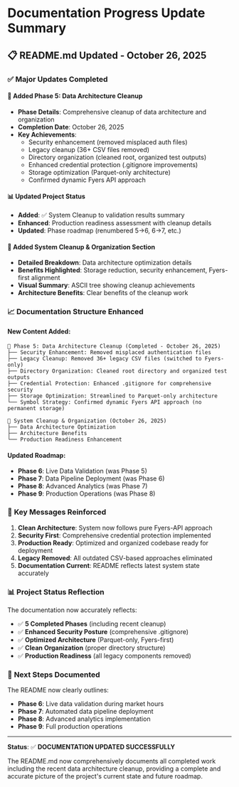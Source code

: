 # Documentation Progress Update Summary

## 📋 **README.md Updated - October 26, 2025**

### ✅ **Major Updates Completed**

#### 🧹 **Added Phase 5: Data Architecture Cleanup**
- **Phase Details**: Comprehensive cleanup of data architecture and organization
- **Completion Date**: October 26, 2025
- **Key Achievements**: 
  - Security enhancement (removed misplaced auth files)
  - Legacy cleanup (36+ CSV files removed)
  - Directory organization (cleaned root, organized test outputs)
  - Enhanced credential protection (.gitignore improvements)
  - Storage optimization (Parquet-only architecture)
  - Confirmed dynamic Fyers API approach

#### 📊 **Updated Project Status**
- **Added**: ✅ System Cleanup to validation results summary
- **Enhanced**: Production readiness assessment with cleanup details
- **Updated**: Phase roadmap (renumbered 5→6, 6→7, etc.)

#### 🔧 **Added System Cleanup & Organization Section**
- **Detailed Breakdown**: Data architecture optimization details
- **Benefits Highlighted**: Storage reduction, security enhancement, Fyers-first alignment
- **Visual Summary**: ASCII tree showing cleanup achievements
- **Architecture Benefits**: Clear benefits of the cleanup work

### 📈 **Documentation Structure Enhanced**

#### **New Content Added:**
```
🧹 Phase 5: Data Architecture Cleanup (Completed - October 26, 2025)
├── Security Enhancement: Removed misplaced authentication files
├── Legacy Cleanup: Removed 36+ legacy CSV files (switched to Fyers-only)
├── Directory Organization: Cleaned root directory and organized test outputs
├── Credential Protection: Enhanced .gitignore for comprehensive security
├── Storage Optimization: Streamlined to Parquet-only architecture
└── Symbol Strategy: Confirmed dynamic Fyers API approach (no permanent storage)

🧹 System Cleanup & Organization (October 26, 2025)
├── Data Architecture Optimization
├── Architecture Benefits
└── Production Readiness Enhancement
```

#### **Updated Roadmap:**
- **Phase 6**: Live Data Validation (was Phase 5)
- **Phase 7**: Data Pipeline Deployment (was Phase 6)  
- **Phase 8**: Advanced Analytics (was Phase 7)
- **Phase 9**: Production Operations (was Phase 8)

### 🎯 **Key Messages Reinforced**

1. **Clean Architecture**: System now follows pure Fyers-API approach
2. **Security First**: Comprehensive credential protection implemented
3. **Production Ready**: Optimized and organized codebase ready for deployment
4. **Legacy Removed**: All outdated CSV-based approaches eliminated
5. **Documentation Current**: README reflects latest system state accurately

### 📊 **Project Status Reflection**

The documentation now accurately reflects:
- ✅ **5 Completed Phases** (including recent cleanup)
- ✅ **Enhanced Security Posture** (comprehensive .gitignore)
- ✅ **Optimized Architecture** (Parquet-only, Fyers-first)
- ✅ **Clean Organization** (proper directory structure)
- ✅ **Production Readiness** (all legacy components removed)

### 🚀 **Next Steps Documented**

The README now clearly outlines:
- **Phase 6**: Live data validation during market hours
- **Phase 7**: Automated data pipeline deployment
- **Phase 8**: Advanced analytics implementation
- **Phase 9**: Full production operations

---

**Status**: ✅ **DOCUMENTATION UPDATED SUCCESSFULLY**

The README.md now comprehensively documents all completed work including the recent data architecture cleanup, providing a complete and accurate picture of the project's current state and future roadmap.